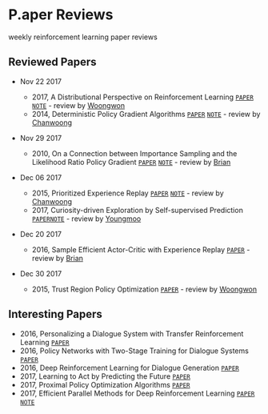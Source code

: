 # P.aper Reviews
weekly reinforcement learning paper reviews

## Reviewed Papers

* Nov 22 2017
  - 2017, A Distributional Perspective on Reinforcement Learning [`PAPER`](https://arxiv.org/abs/1707.06887) [`NOTE`](https://github.com/rlcode/paper-reviews/blob/master/C51.md) - review by [Woongwon](https://github.com/orgs/rlcode/people/dnddnjs)
  - 2014, Deterministic Policy Gradient Algorithms [`PAPER`](http://proceedings.mlr.press/v32/silver14.pdf) [`NOTE`](https://github.com/rlcode/paper-reviews/blob/master/DPG.md) - review by [Chanwoong](https://github.com/orgs/rlcode/people/jcwleo)
* Nov 29 2017
  - 2010, On a Connection between Importance Sampling and the Likelihood Ratio Policy Gradient [`PAPER`](http://rll.berkeley.edu/~jietang/pubs/nips10_Tang.pdf) [`NOTE`](https://github.com/rlcode/paper-reviews/blob/master/IS.md)  - review by [Brian](https://github.com/orgs/rlcode/people/wooridle)

* Dec 06 2017
  - 2015, Prioritized Experience Replay [`PAPER`](https://arxiv.org/abs/1511.05952) [`NOTE`](https://github.com/rlcode/paper-reviews/blob/master/PER.md) - review by [Chanwoong](https://github.com/orgs/rlcode/people/jcwleo)
  - 2017, Curiosity-driven Exploration by Self-supervised Prediction [`PAPER`](https://arxiv.org/pdf/1705.05363.pdf)[`NOTE`](https://github.com/rlcode/paper-reviews/blob/master/NoRewardRL.md) - review by [Youngmoo](https://github.com/orgs/rlcode/people/zzing0907)

* Dec 20 2017
  - 2016, Sample Efficient Actor-Critic with Experience Replay [`PAPER`](https://arxiv.org/abs/1611.01224) - review by [Brian](https://github.com/orgs/rlcode/people/wooridle)

* Dec 30 2017
  - 2015, Trust Region Policy Optimization [`PAPER`](https://arxiv.org/pdf/1502.05477.pdf) - review by [Woongwon](https://github.com/orgs/rlcode/people/dnddnjs)


## Interesting Papers
- 2016, Personalizing a Dialogue System with Transfer Reinforcement Learning [`PAPER`](https://arxiv.org/pdf/1610.02891.pdf)
- 2016, Policy Networks with Two-Stage Training for Dialogue Systems [`PAPER`](https://arxiv.org/abs/1606.03152)
- 2016, Deep Reinforcement Learning for Dialogue Generation [`PAPER`](https://arxiv.org/abs/1606.01541)
- 2017, Learning to Act by Predicting the Future [`PAPER`](https://arxiv.org/pdf/1611.01779.pdf)
- 2017, Proximal Policy Optimization Algorithms [`PAPER`](https://arxiv.org/pdf/1707.06347.pdf)
- 2017, Efficient Parallel Methods for Deep Reinforcement Learning [`PAPER`](https://arxiv.org/abs/1705.04862.pdf) [`NOTE`](https://github.com/rlcode/paper-reviews/blob/master/PAAC.md)
